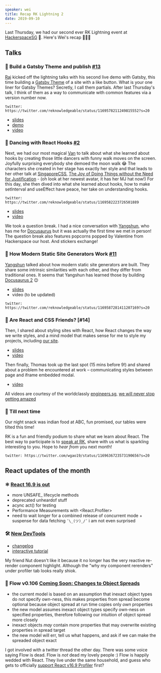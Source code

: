 ```yaml
---
speaker: wei
title: Recap RK Lightning 2
date: 2019-09-10
---
```


Last Thursday, we had our second ever RK Lightning event at [HackerspaceSG](https://hackerspace.sg/) 🎉. Here's Wei's recap 👩🏻‍🌾

<!-- excerpt ends -->


## Talks

### 💄 Build a Gatsby Theme and publish [#13](https://github.com/react-knowledgeable/react-knowledgeable-talks/issues/13)

[Raj](https://mobile.twitter.com/email2vimalraj) kicked off the lightning talks with his second live demo with Gatsby, this time building a [Gatsby Theme](https://www.gatsbyjs.org/docs/themes/what-are-gatsby-themes/) of a site with a like button. What is your one liner for Gatsby Themes? Secretly, I call them partials. After last Thursday's talk, I think of them as a way to communicate with common features via a version number now.

`twitter: https://twitter.com/reknowledgeable/status/1169578211249815552?s=20`

- [slides](https://github.com/email2vimalraj/gatsby-theme-like-post/blob/master/build-gatsby-theme-talk.key)
- [demo](https://github.com/email2vimalraj/gatsby-theme-like-post)
- [video](https://engineers.sg/v/3638)

### 👞 Dancing with React Hooks [#2](https://github.com/react-knowledgeable/react-knowledgeable-talks/issues/2)

Next, we had our most magical [Van](https://mobile.twitter.com/bokukage) to talk about what she learned about hooks by creating those little dancers with funny walk moves on the screen. Joyfully surprising everybody she demoed the moon walk 😂 The characters she created in her stage has exactly her style and that leads to her other talk at [SingaporeCSS](https://singaporecss.github.io/), [The Joy of Doing Things without the Need for Justification](https://smokinclove.github.io/the-joy-of-doing-things-without-the-need-for-justification/) - (oh look at her newest avatar, it has her MJ hat now!) For this day, she then dived into what she learned about hooks, how to make setInterval and useEffect have peace, her take on understanding hooks.

`twitter: https://twitter.com/reknowledgeable/status/1169582223726501889`

- [slides](https://docs.google.com/presentation/d/1mrGSHBNYoUlMYrOWZ6BMiJ4rCvfJqIq1XgTuPkePkkM/edit?usp=sharing)
- [video](https://engineers.sg/video/dancing-with-react-hooks-react-knowledgeable--3637)

We took a question break. I had a nice conversation with [Yangshun](https://twitter.com/yangshunz), who has me for [Docusaurus](https://docusaurus.io/) but it was actually the first time we met in person! The question break also features popcorns popped by Valentine from Hackerspace our host. And stickers exchange!

### 🦖 How Modern Static Site Generators Work [#11](https://github.com/react-knowledgeable/react-knowledgeable-talks/issues/11)

[Yangshun](https://twitter.com/yangshunz) talked about how modern static site generators are built. They share some intrinsic similarities with each other, and they differ from traditional ones. It seems that Yangshun has learned those by building [Docusaurus 2](https://docusaurus-2.netlify.com/) 😉

- [slides](https://github.com/react-knowledgeable/react-knowledgeable-talks/files/3584661/React.Knowledgeable.-.How.Modern.Static.Site.Generators.Work.pdf)
- video (to be updated)

`twitter: https://twitter.com/reknowledgeable/status/1169587281411207169?s=20` 

### 👥 Are React and CSS Friends? [#14]

Then, I shared about styling sites with React, how React changes the way we write styles, and a mind model that makes sense for me to style my projects, including [our site](https://reactknowledgeable.org/).

- [slides](https://uuei.io/talks/cream-pencil-crayon/)
- [video](https://engineers.sg/v/3640)

Then finally, Thomas took up the last spot (15 mins before 9!) and shared about a problem he encountered at work – communicating styles between page and iframe embedded modal.

- [video](https://engineers.sg/v/3639)

All videos are courtesy of the worldclassly [engineers.sg](https://engineers.sg/), [we will never stop getting amazed](https://twitter.com/swyx/status/1169640745604714496?s=20)

### 🤞 Till next time

Our night snack was indian food at ABC, fun promised, our tables were tilted this time!

RK is a fun and friendly podium to share what we learn about React. The best way to participate is to [speak at RK](https://github.com/react-knowledgeable/react-knowledgeable-talks/issues), share with us what is sparkling interesting to you. Hope to _hear from_ you next month!

`twitter: https://twitter.com/wgao19/status/1169636723573190656?s=20`

## React updates of the month

### ⚛️ [React 16.9 is out](https://reactjs.org/blog/2019/08/08/react-v16.9.0.html)

- more UNSAFE_ lifecycle methods
- deprecated unheardof stuff
- acync act() for testing
- Performance Measurements with <React.Profiler>
- need to wait longer for a combined release of concurrent mode + suspense for data 
fetching `¯\_(ツ)_/¯` i am not even surprised

### 🛠 [New DevTools](https://reactjs.org/blog/2019/08/15/new-react-devtools.html) 

- [changelog](https://github.com/facebook/react/blob/master/packages/react-devtools/CHANGELOG.md#400-august-15-2019)
- [interactive tutorial](https://react-devtools-tutorial.now.sh/)

My friend Nut doesn't like it because it no longer has the very reactive re-render component highlight. Although the "why my component rerenders" under profiler tab looks really shiok.

### 🥯 Flow v0.106 [Coming Soon: Changes to Object Spreads](https://medium.com/flow-type/coming-soon-changes-to-object-spreads-73204aef84e1)

- the current model is based on an assumption that inexact object types do not specify own-ness, this makes properties from spread become optional because object spread at run time copies only _own_ properties
- the new model assumes inexact object types specify own-ness on specified properties, therefore following our intuition of object spread more closely
- inexact objects _may_ contain more properties that may overwrite existing properties in spread target
- the new model will err, tell us what happens, and ask if we can make the spreaded object exact

I got involved with a twitter thread the other day. There was some voice saying Flow is dead. Flow is _not_ dead my lovely people :) Flow is happily wedded with React. They live under the same household, and guess who gets to officially [support React v16.9 Profiler](https://github.com/facebook/flow/blob/master/tests/react_16_9/profiler.js) first?